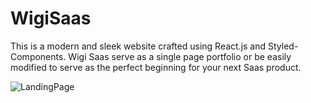 # WigiSaas


This is a modern and sleek website crafted using React.js and Styled-Components. Wigi Saas serve as a single page portfolio or be easily modified to serve as the perfect beginning for your next Saas product.

![LandingPage](https://user-images.githubusercontent.com/54145202/115663317-3ce3f300-a338-11eb-89bd-14deaee76a95.png)

